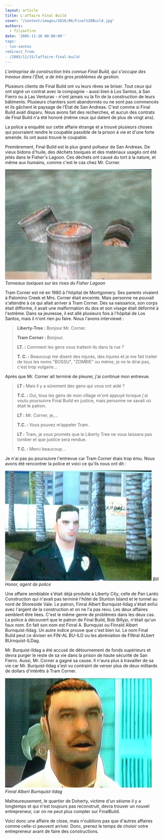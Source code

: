 ```yaml
---
layout: article
title: L'affaire Final Build
cover: "/content/images/2016/06/Final%20Build.jpg"
authors:
  - filzonfire
date: '2005-11-16 00:00:00''
tags:
- los-santos
redirect_from:
- /2005/11/15/laffaire-final-build
---
```


_L'entreprise de construction très connue Final Build, qui s'occupe des travaux dans l’État, a de très gros problèmes de gestion._

Plusieurs clients de Final Build ont vu leurs rêves se briser. Tout ceux qui ont signé un contrat avec la compagnie - aussi bien à Los Santos, à San Fierro ou à Las Venturas - n'ont jamais vu la fin de la construction de leurs bâtiments. Plusieurs chantiers sont abandonnés ou ne sont pas commencés et ils gâchent le paysage de l’État de San Andreas. C'est comme si Final Build avait disparu. Nous avons fait des recherches, et aucun des contrats de Final Build n'a été honoré (même ceux qui datent de plus de vingt ans).

La police a enquêté sur cette affaire étrange et a trouvé plusieurs choses qui pourraient rendre le coupable passible de la prison à vie et d'une forte amende. Ils ont aussi trouvé le coupable.

Premièrement, Final Build est le plus grand pollueur de San Andreas. De vieux bidons d'huile, des déchets toxiques et des matériaux usagés ont été jetés dans le Fisher's Lagoon. Ces déchets ont causé du tort à la nature, et même aux humains, comme c'est le cas chez Mr. Corner.

![Tonneaux toxiques sur les rives du Fisher Lagoon](/content/images/2005/01/fb_pollution.jpg)
_Tonneaux toxiques sur les rives du Fisher Lagoon_

Tram Corner est né en 1980 à l'hôpital de Montgomery. Ses parents vivaient à Palomino Creek et Mrs. Corner était enceinte. Mais personne ne pouvait s'attendre à ce qui allait arriver à Tram Corner. Dès sa naissance, son corps était difforme, il avait une malformation du dos et son visage était déformé à l'extrême. Dans sa jeunesse, il est allé plusieurs fois à l'hôpital de Los Santos, mais il n'ont rien pu faire. Nous l'avons interviewé :

> **Liberty-Tree :** Bonjour Mr. Corner.
> 
> **Tram Corner :** Bonjour.
> 
> **LT. :** Comment les gens vous traitent-ils dans la rue ?
> 
> **T. C. :** Beaucoup me disent des injures, des injures et je me fait traiter de tous les noms "BOSSU", "ZOMBIE" ou même, je ne le dirai pas, c'est trop vulgaire...

Après que Mr. Corner ait terminé de pleurer, j'ai continué mon entrevue.

> **LT :** Mais il y a sûrement des gens qui vous ont aidé ?
> 
> **T.C. :** Oui, tous les gens de mon village m'ont appuyé lorsque j'ai voulu poursuivre Final Build en justice, mais personne ne savait où était le patron.
> 
> **LT :** Mr. Corner, je,...
> 
> **T.C. :** Vous pouvez m’appeler Tram.
> 
> **LT :** Tram, je vous promets que le Liberty Tree ne vous laissera pas tomber et que justice sera rendue.
> 
> **T.C. :** Merci beaucoup...

Je n'ai pas pu poursuivre l'entrevue car Tram Corner étais trop ému. Nous avons été rencontrer la police et voici ce qu'ils nous ont dit :

![Bill Honor, agent de police](/content/images/2005/01/fb_police.jpg)
_Bill Honor, agent de police_

Une affaire semblable s'était déjà produite à Liberty City, celle de Pan Lantic Construction qui n'avait pas terminé l'hôtel de Stunton Island et le tunnel au nord de Shoreside Vale. Le patron, Finral Albert Burnquist-Ildag s'était enfui avec l'argent de la construction et on ne l'a pas revu. Les deux affaires semblent être liées. C'est le même genre de problèmes dans les deux cas. La police à découvert que le patron de Final Build, Bob Billyjo, n'était qu'un faux nom. En fait son nom est Finral A. Burnquist ou Finrald Albert Burnquist-Ildag. Un autre indice prouve que c'est bien lui. Le nom Final Build peut ce diviser en FIN-AL BU-ILD ou les abréviation de FINral ALbert BUrnquist-ILDag.

Mr. Burquist-Ildag a été accusé de détournement de fonds supérieurs et devra purger le reste de sa vie dans la prison de haute sécurité de San Fierro. Aussi, Mr. Corner a gagné sa cause. Il n'aura plus à travailler de sa vie car Mr. Burquist-Ildag s'est vu contraint de verser plus de deux milliards de dollars d'intérêts à Tram Corner.

![Finral Albert Burnquist-Ildag](/content/images/2005/01/fb_boss.jpg)
_Finral Albert Burnquist-Ildag_

Malheureusement, le quartier de Doherty, victime d'un séisme il y a longtemps et qui n'est toujours pas reconstruit, devra trouver un nouvel entrepreneur, car on ne peut plus compter sur FinalBuild.

Voici donc une affaire de close, mais n'oublions pas que d'autres affaires comme celle-ci peuvent arriver. Donc, prenez le temps de choisir votre entrepreneur avant de faire des constructions.